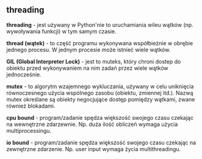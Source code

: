 ## threading

**threading** - jest używany w Python'nie to uruchamiania wileu wątków (np. wywoływania funkcji) w tym samym czasie.

**thread (wątek)** - to część programu wykonywana współbieżnie w obrębie jednego procesu.
W jednym procesie może istnieć wiele wątków.

**GIL (Global Interpreter Lock)** - jest to muteks, który chroni dostep do obiektu przed wykonywaniem na nim zadań
przez wiele wątków jednocześnie.

**mutex** - to algorytm wzajemnego wykluczania, używany w celu  uniknięcia równoczesnego użycia wspólnego
zasobu (obiektu, zmiennej itd.). Nazwą mutex określane są obiekty negocjujące dostęp pomiędzy wątkami, 
zwane również blokadami.

**cpu bound** - program/zadanie spędza większość swojego czasu czekając na wewnętrzne zdarzewnie. 
Np. duża ilość obliczeń wymaga użycia multiprocessingu.

**io bound** - program/zadanie spędza większość swojego czasu czekając na zewnętrzne zdarzenie.
Np. user input wymaga życia multithreadingu.